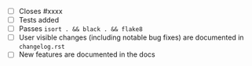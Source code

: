 <!-- Feel free to remove check-list items aren't relevant to your change -->

 - [ ] Closes #xxxx
 - [ ] Tests added
 - [ ] Passes `isort . && black . && flake8`
 - [ ] User visible changes (including notable bug fixes) are documented in `changelog.rst`
 - [ ] New features are documented in the docs